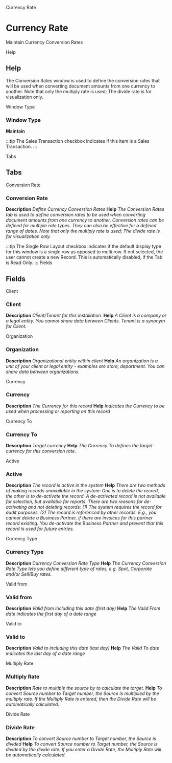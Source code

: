 
Currency Rate
# Currency Rate


Maintain Currency Conversion Rates

Help
## Help

The Conversion Rates window is used to define the conversion rates that will be used when converting document amounts from one currency to another. Note that only the multiply rate is used; The divide rate is for visualization only.

Window Type
### Window Type

**Maintain**

:::tip
The Sales Transaction checkbox indicates if this item is a Sales Transaction.
:::

Tabs
## Tabs


Conversion Rate
### Conversion Rate

**Description**
 *Define Currency Conversion Rates*
**Help**
 *The Conversion Rates tab is used to define conversion rates to be used when converting document amounts from one currency to another.  Conversion rates can be defined for multiple rate types.  They can also be effective for a defined range of dates. Note that only the multiply rate is used; The divide rate is for visualization only.*

:::tip
The Single Row Layout checkbox indicates if the default display type for this window is a single row as opposed to multi row.
If not selected, the user cannot create a new Record.  This is automatically disabled, if the Tab is Read Only.
:::
Fields
## Fields


Client
### Client

**Description**
 *Client/Tenant for this installation.*
**Help**
 *A Client is a company or a legal entity. You cannot share data between Clients. Tenant is a synonym for Client.*

Organization
### Organization

**Description**
 *Organizational entity within client*
**Help**
 *An organization is a unit of your client or legal entity - examples are store, department. You can share data between organizations.*

Currency
### Currency

**Description**
 *The Currency for this record*
**Help**
 *Indicates the Currency to be used when processing or reporting on this record*

Currency To
### Currency To

**Description**
 *Target currency*
**Help**
 *The Currency To defines the target currency for this conversion rate.*

Active
### Active

**Description**
 *The record is active in the system*
**Help**
 *There are two methods of making records unavailable in the system: One is to delete the record, the other is to de-activate the record. A de-activated record is not available for selection, but available for reports.
There are two reasons for de-activating and not deleting records:
(1) The system requires the record for audit purposes.
(2) The record is referenced by other records. E.g., you cannot delete a Business Partner, if there are invoices for this partner record existing. You de-activate the Business Partner and prevent that this record is used for future entries.*

Currency Type
### Currency Type

**Description**
 *Currency Conversion Rate Type*
**Help**
 *The Currency Conversion Rate Type lets you define different type of rates, e.g. Spot, Corporate and/or Sell/Buy rates.*

Valid from
### Valid from

**Description**
 *Valid from including this date (first day)*
**Help**
 *The Valid From date indicates the first day of a date range*

Valid to
### Valid to

**Description**
 *Valid to including this date (last day)*
**Help**
 *The Valid To date indicates the last day of a date range*

Multiply Rate
### Multiply Rate

**Description**
 *Rate to multiple the source by to calculate the target.*
**Help**
 *To convert Source number to Target number, the Source is multiplied by the multiply rate.  If the Multiply Rate is entered, then the Divide Rate will be automatically calculated.*

Divide Rate
### Divide Rate

**Description**
 *To convert Source number to Target number, the Source is divided*
**Help**
 *To convert Source number to Target number, the Source is divided by the divide rate.  If you enter a Divide Rate, the Multiply Rate will be automatically calculated.*
